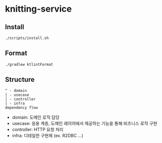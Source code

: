 # knitting-service

## Install

```bash
./scripts/install.sh
```


## Format

```bash
./gradlew ktlintFormat
```


## Structure

```
^ - domain
| - usecase
| - controller
| - infra
dependency flow
```
- domain: 도메인 로직 담당
- usecase: 응용 계층, 도메인 레이어에서 제공하는 기능을 통해 비즈니스 로직 구현
- controller: HTTP 요청 처리
- infra: 디테일한 구현체 (ex. R2DBC ...)
